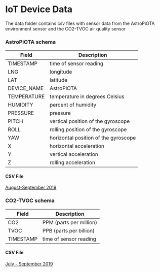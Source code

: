 # IoT Device Data

The data folder contains csv files with sensor data from the AstroPiOTA environment sensor and the CO2-TVOC air quality sensor

### AstroPiOTA schema

|Field|Description|
|------------|-------------------------------------|
|TIMESTAMP| time of sensor reading|
|LNG| longitude|
|LAT| latitude|
|DEVICE_NAME| AstroPiOTA|
|TEMPERATURE| temperature in degrees Celsius|
|HUMIDITY| percent of humidity|
|PRESSURE| pressure|
|PITCH| vertical position of the gyroscope|
|ROLL|  rolling position of the gyroscope|
|YAW| horizontal position of the gyroscope|
|X| horizontal acceleration|
|Y| vertical acceleration|
|Z| rolling acceleration|

#### CSV File
[August-September 2019](Data_AstroPiOTA-Aug-Sep2019.csv)


### CO2-TVOC schema

|Field|Description|
|-----|------------------------|
|CO2| PPM (parts per million)|
|TVOC| PPB (parts per billion)|
|TIMESTAMP| time of sensor reading|

#### CSV File
[July - September 2019](airquality-Jul-Sep2019.csv)
